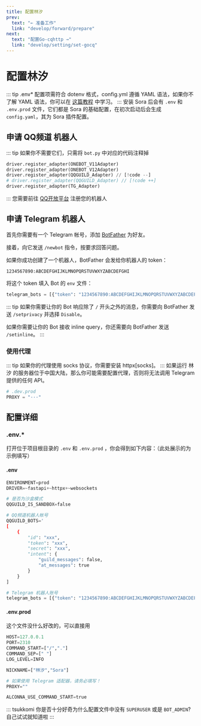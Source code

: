 ```yaml
---
title: 配置林汐
prev:
  text: "← 准备工作"
  link: "develop/forward/prepare"
next:
  text: "配置Go-cqhttp →"
  link: "develop/setting/set-gocq"
---
```


# 配置林汐
::: tip
.env* 配置项需符合 dotenv 格式，config.yml 遵循 YAML 语法，如果你不了解 YAML 语法，你可以在 [这篇教程](https://www.runoob.com/w3cnote/yaml-intro.html) 中学习。
:::
安装 Sora 后会有 `.env` 和 `.env.prod` 文件，它们都是 Sora 的基础配置，在初次启动后会生成 `config.yaml`，其为 Sora 插件配置。

## 申请 QQ频道 机器人
::: tip
如果你不需要它们，只需将 `bot.py` 中对应的代码注释掉

```py
driver.register_adapter(ONEBOT_V11Adapter)
driver.register_adapter(ONEBOT_V12Adapter)
driver.register_adapter(QQGUILD_Adapter) // [!code --]
# driver.register_adapter(QQGUILD_Adapter) // [!code ++]
driver.register_adapter(TG_Adapter)

```

:::
您需要前往 [QQ开放平台](q.qq.com) 注册您的机器人

## 申请 Telegram 机器人
首先你需要有一个 Telegram 帐号，添加 [BotFather](https://t.me/botfather) 为好友。

接着，向它发送 `/newbot` 指令，按要求回答问题。

如果你成功创建了一个机器人，BotFather 会发给你机器人的 token：
```
1234567890:ABCDEFGHIJKLMNOPQRSTUVWXYZABCDEFGHI
```
将这个 token 填入 Bot 的 `env` 文件：
```py
telegram_bots = [{"token": "1234567890:ABCDEFGHIJKLMNOPQRSTUVWXYZABCDEFGHI"}]
```
::: tip
如果你需要让你的 Bot 响应除了 `/` 开头之外的消息，你需要向 BotFather 发送 `/setprivacy` 并选择 `Disable`。

如果你需要让你的 Bot 接收 inline query，你还需要向 BotFather 发送 `/setinline`。
:::

### 使用代理
::: tip
如果你的代理使用 socks 协议，你需要安装 httpx[socks]。
:::
如果运行 林汐 的服务器位于中国大陆，那么你可能需要配置代理，否则将无法调用 Telegram 提供的任何 API。
```py
# .dev.prod
PROXY = "···"
```

## 配置详细

### .env.*
打开位于项目根目录的 `.env` 和 `.env.prod` ，你会得到如下内容：（此处展示的为示例填写）

#### .env
```py
ENVIRONMENT=prod
DRIVER=~fastapi+~httpx+~websockets

# 是否为沙盒模式
QQGUILD_IS_SANDBOX=false

# QQ频道机器人帐号
QQGUILD_BOTS='
[
    {
        "id": "xxx",
        "token": "xxx",
        "secret": "xxx",
        "intent": {
            "guild_messages": false,
            "at_messages": true
        }   
    }
]

# Telegram 机器人账号
telegram_bots = [{"token": "1234567890:ABCDEFGHIJKLMNOPQRSTUVWXYZABCDEFGHI"}]
```


#### .env.prod
这个文件没什么好改的，可以直接用
```py
HOST=127.0.0.1
PORT=2310
COMMAND_START=["/","."]
COMMAND_SEP=[" "]
LOG_LEVEL=INFO

NICKNAME=["林汐","Sora"]

# 如果使用 Telegram 适配器，请务必填写！
PROXY=""

ALCONNA_USE_COMMAND_START=true
```

::: tsukkomi 
你是否十分好奇为什么配置文件中没有 `SUPERUSER` 或是 `BOT_ADMIN`? <curtain>自己试试就知道啦</curtain>
:::

